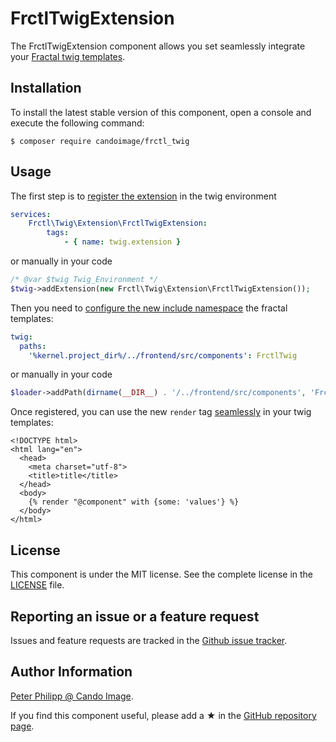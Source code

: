 FrctlTwigExtension
===========================

The FrctlTwigExtension component allows you set seamlessly integrate your [Fractal twig templates].


Installation
------------

To install the latest stable version of this component, open a console and execute the following command:
```
$ composer require candoimage/frctl_twig
```

Usage
-----

The first step is to [register the extension](https://symfony.com/doc/2.1/cookbook/templating/twig_extension.html#register-an-extension-as-a-service) in the twig environment

```yml
services:
    Frctl\Twig\Extension\FrctlTwigExtension:
        tags:
            - { name: twig.extension }
```

or manually in your code

```php
/* @var $twig Twig_Environment */
$twig->addExtension(new Frctl\Twig\Extension\FrctlTwigExtension());
```

Then you need to [configure the new include namespace](https://symfony.com/doc/current/templating/namespaced_paths.html) the fractal templates:
```yml
twig:
  paths:
    '%kernel.project_dir%/../frontend/src/components': FrctlTwig
```

or manually in your code

```php
$loader->addPath(dirname(__DIR__) . '/../frontend/src/components', 'FrctlTwig');
```


Once registered, you can use the new `render` tag [seamlessly](https://github.com/frctl/twig#render) in your twig templates:
```twig
<!DOCTYPE html>
<html lang="en">
  <head>
    <meta charset="utf-8">
    <title>title</title>
  </head>
  <body>
    {% render "@component" with {some: 'values'} %}
  </body>
</html>
```

License
-------

This component is under the MIT license. See the complete license in the [LICENSE] file.


Reporting an issue or a feature request
---------------------------------------

Issues and feature requests are tracked in the [Github issue tracker].


Author Information
------------------

[Peter Philipp @ Cando Image].

If you find this component useful, please add a ★ in the [GitHub repository page].

[Fractal twig templates]: https://github.com/frctl/twig
[LICENSE]: LICENSE
[Github issue tracker]: https://github.com/CandoImage/frctl_twig/issues
[Peter Philipp @ Cando Image]: https://www.cando-image.com
[GitHub repository page]: https://github.com/CandoImage/frctl_twig
[Fractal twig templates]: https://github.com/frctl/twig